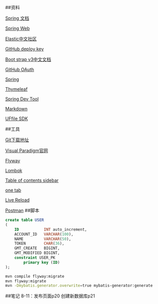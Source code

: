 ##资料

[Spring 文档](https://spring.io/guides)

[Spring Web](https://spring.io/guides/gs/serving-web-content/)

[Elastic中文社区](https://elasticsearch.cn/explore)

[GitHub deploy key](https://developer.github.com/v3/guides/managing-deploy-keys/#deploy-keys)

[Boot strap v3中文文档](https://v3.bootcss.com/getting-started/)

[GitHub OAuth](https://developer.github.com/apps/building-oauth-apps/creating-an-oauth-app/)

[Spring](https://docs.spring.io/spring-boot/docs/2.0.0.RC1/reference/htmlsingle/#boot-features-embedded-database-support)

[Thymeleaf](https://www.thymeleaf.org/doc/tutorials/3.0/usingthymeleaf.html#using-theach)

[Spring Dev Tool](https://docs.spring.io/spring-boot/docs/2.0.0.RC1/reference/htmlsingle/#using-boot-devtools)

[Markdown](http://editor.md.ipandao.com/)

[UFfile SDK](https://github.com/ucloud/ufile-sdk-java)

##工具

[Git下载地址](https://git-scm.com/download)

[Visual Paradigm官网](https://www.visual-paradigm.com)

[Flyway](http://flywaydb.org/getstarted/fiststeps/maven)

[Lombok](https://projectlombok.org/)

[Table of contents sidebar](https://chrome.google.com/webstore/detail/table-of-contents-sidebar/ohohkfheangmbedkgechjkmbepeikkej?hl=zh-CN)

[one tab](https://chrome.google.com/webstore/detail/onetab/chphlpgkkbolifaimnlloiipkdnihall?hl=zh-CN)

[Live Reload](https://chrome.google.com/webstore/detail/live-reload/jcejoncdonagmfohjcdgohnmecaipidc?hl=zh-CN)

[Postman](https://chrome.google.com/webstore/detail/tabbed-postman-rest-clien/coohjcphdfgbiolnekdpbcijmhambjff/related?hl=zh-CN)
##脚本

```sql
create table USER
(
    ID           INT auto_increment,
    ACCOUNT_ID   VARCHAR(100),
    NAME         VARCHAR(50),
    TOKEN        CHAR(36),
    GMT_CREATE   BIGINT,
    GMT_MODIFIED BIGINT,
    constraint USER_PK
        primary key (ID)
);


```
```bash
mvn compile flyway:migrate
mvn flyway:migrate
mvn -Dmybatis.generator.overwrite=true mybatis-generator:generate

```


##笔记
8-11：发布页面p20
     创建新数据库p21